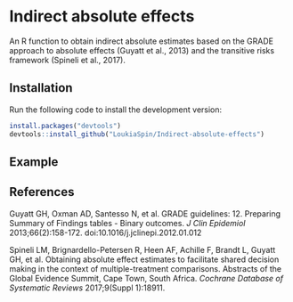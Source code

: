 # Indirect absolute effects 

An R function to obtain indirect absolute estimates based on the GRADE approach to absolute effects (Guyatt et al., 2013) and the transitive risks framework (Spineli et al., 2017).

## Installation
Run the following code to install the development version:

``` r
install.packages("devtools")
devtools::install_github("LoukiaSpin/Indirect-absolute-effects")
```

## Example

## References
Guyatt GH, Oxman AD, Santesso N, et al. GRADE guidelines: 12. Preparing Summary of Findings tables - Binary outcomes. *J Clin Epidemiol* 2013;66(2):158-172. doi:10.1016/j.jclinepi.2012.01.012

Spineli LM, Brignardello-Petersen R, Heen AF, Achille F, Brandt L, Guyatt GH, et al. Obtaining absolute effect estimates to facilitate shared decision making in the context of multiple-treatment comparisons. Abstracts of the Global Evidence Summit, Cape Town, South Africa. *Cochrane Database of Systematic Reviews* 2017;9(Suppl 1):18911.
